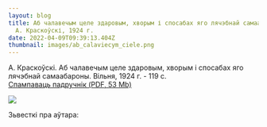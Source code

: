 ```yaml
---
layout: blog
title: Аб чалавечым целе здаровым, хворым і спосабах яго лячэбнай самаабароны.
  А. Краскоўскі, 1924 г.
date: 2022-04-09T09:39:13.404Z
thumbnail: images/ab_calaviecym_ciele.png
---
```

А. Краскоўскі. Аб чалавечым целе здаровым, хворым і спосабах яго лячэбнай самаабароны. Вільня, 1924 г.  - 119 с. \
[Спампаваць падручнік (PDF, 53 Мb)](https://drive.google.com/file/d/1V2P9REX1ZMGlq1T6N9Ce3cB-K_QSwEXi/view?usp=sharing) 



<!--StartFragment-->

![](blob:https://www.vilnia.com/c810d60c-bd9b-4e22-8f6f-53c6701e7956)

Зьвесткі пра аўтара:

<!--EndFragment-->